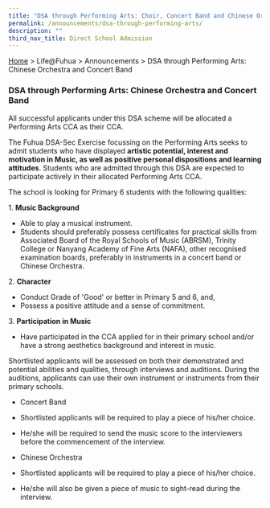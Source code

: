 ```yaml
---
title: "DSA through Performing Arts: Choir, Concert Band and Chinese Orchestra"
permalink: /announcements/dsa-through-performing-arts/
description: ""
third_nav_title: Direct School Admission
---
```

[Home](https://fuhuasec.moe.edu.sg/) \> Life@Fuhua > Announcements > DSA through Performing Arts: Chinese Orchestra and Concert Band

### DSA through Performing Arts: Chinese Orchestra and Concert Band

  

All successful applicants under this DSA scheme will be allocated a Performing Arts CCA as their CCA. 

  

The Fuhua DSA-Sec Exercise focussing on the Performing Arts seeks to admit students who have displayed **artistic potential, interest and motivation in Music, as well as positive personal dispositions and learning attitudes**. Students who are admitted through this DSA are expected to participate actively in their allocated Performing Arts CCA. 

  

The school is looking for Primary 6 students with the following qualities: 

  

1\.  **Music Background**

*   Able to play a musical instrument.
*   Students should preferably possess certificates for practical skills from Associated Board of the Royal Schools of Music (ABRSM), Trinity College or Nanyang Academy of Fine Arts (NAFA), other recognised examination boards, preferably in instruments in a concert band or Chinese Orchestra. 

2\. **Character**

*   Conduct Grade of 'Good' or better in Primary 5 and 6, and, 
*   Possess a positive attitude and a sense of commitment.

  

3\. **Participation in Music**

*   Have participated in the CCA applied for in their primary school and/or have a strong aesthetics background and interest in music.

Shortlisted applicants will be assessed on both their demonstrated and potential abilities and qualities, through interviews and auditions. During the auditions, applicants can use their own instrument or instruments from their primary schools.   
  

*   Concert Band

*   Shortlisted applicants will be required to play a piece of his/her choice.
*   He/she will be required to send the music score to the interviewers before the commencement of the interview.

*   Chinese Orchestra

*   Shortlisted applicants will be required to play a piece of his/her choice.
*   He/she will also be given a piece of music to sight-read during the interview.